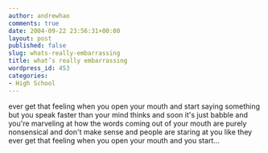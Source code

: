 ```yaml
---
author: andrewhao
comments: true
date: 2004-09-22 23:56:31+00:00
layout: post
published: false
slug: whats-really-embarrassing
title: what’s really embarrassing
wordpress_id: 453
categories:
- High School
---
```


ever get that feeling when you open your mouth and start saying something but you speak faster than your mind thinks and soon it's just babble and you're marveling at how the words coming out of your mouth are purely nonsensical and don't make sense and people are staring at you like they ever get that feeling when you open your mouth and you start...
